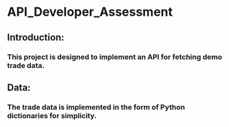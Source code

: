 # API_Developer_Assessment
## Introduction:
### This project is designed to implement an API for fetching demo trade data.
## Data:
### The trade data is implemented in the form of Python dictionaries for simplicity.